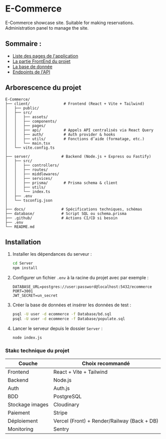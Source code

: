 # E-Commerce
E-Commerce showcase site. Suitable for making reservations. Administration panel to manage the site.

## Sommaire :
- [Liste des pages de l'application](./Docs/Pages.md)
- [La partie FrontEnd du projet](/client/README.md)
- [La base de donnée](./Docs/BDD.md)
- [Endpoints de l'API](./Docs/API.md)

## Arborescence du projet

```plaintext
E-Commerce/
├── client/               # Frontend (React + Vite + Tailwind)
│   ├── public/
│   ├── src/
│   │   ├── assets/
│   │   ├── components/
│   │   ├── pages/
│   │   ├── api/          # Appels API centralisés via React Query
│   │   ├── auth/         # Auth provider & hooks
│   │   ├── utils/        # Fonctions d’aide (formatage, etc.)
│   │   └── main.tsx
│   └── vite.config.ts
│
├── server/              # Backend (Node.js + Express ou Fastify)
│   ├── src/
│   │   ├── controllers/
│   │   ├── routes/
│   │   ├── middlewares/
│   │   ├── services/
│   │   ├── prisma/       # Prisma schema & client
│   │   ├── utils/
│   │   └── index.ts
│   ├── .env
│   └── tsconfig.json
│
├── docs/                # Spécifications techniques, schémas
├── database/            # Script SQL ou schema.prisma
├── .github/             # Actions CI/CD si besoin
├── .env
└── README.md
```

## Installation

1. Installer les dépendances du serveur :

   ```bash
   cd Server
   npm install
   ```

2. Configurer un fichier `.env` à la racine du projet avec par exemple :

   ```env
   DATABASE_URL=postgres://user:password@localhost:5432/ecommerce
   PORT=3001
   JWT_SECRET=un_secret
   ```

3. Créer la base de données et insérer les données de test :

   ```bash
   psql -U user -d ecommerce -f Database/bd.sql
   psql -U user -d ecommerce -f Database/populate.sql
   ```

4. Lancer le serveur depuis le dossier `Server` :

   ```bash
   node index.js
   ```


### Stakc technique du projet

| Couche          | Choix recommandé                                     |
| --------------- | ---------------------------------------------------- |
| Frontend        | React + Vite + Tailwind                              |
| Backend         | Node.js                                              |
| Auth            | Auth.js                                              |
| BDD             | PostgreSQL                                           |
| Stockage images | Cloudinary                                           |
| Paiement        | Stripe                                               |
| Déploiement     | Vercel (Front) + Render/Railway (Back + DB)          |
| Monitoring      | Sentry                                               |


